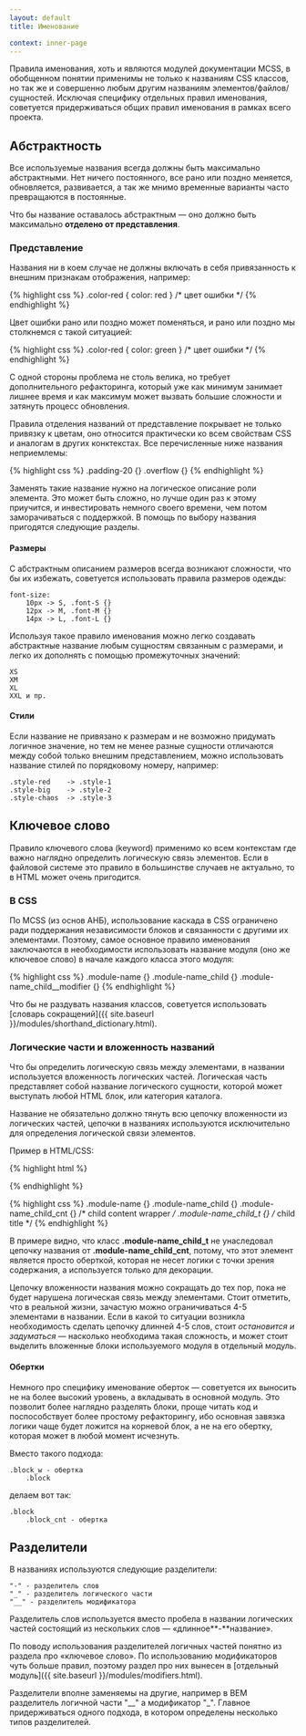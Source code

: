 ```yaml
---
layout: default
title: Именование

context: inner-page
---
```


Правила именования, хоть и являются модулей документации MCSS, в обобщенном понятии применимы не только к названиям CSS классов, но так же и совершенно любым другим названиям элементов/файлов/сущностей. Исключая специфику отдельных правил именования, советуется придерживаться общих правил именования в рамках всего проекта.

## Абстрактность

Все используемые названия всегда должны быть максимально абстрактными. Нет ничего постоянного, все рано или поздно меняется, обновляется, развивается, а так же мнимо временные варианты часто превращаются в постоянные.

Что бы название оставалось абстрактным — оно должно быть максимально **отделено от представления**.

### Представление

Названия ни в коем случае не должны включать в себя привязанность к внешним признакам отображения, например:

{% highlight css %}
.color-red { color: red } /* цвет ошибки */
{% endhighlight %}

Цвет ошибки рано или поздно может поменяться, и рано или поздно мы столкнемся с такой ситуацией:

{% highlight css %}
.color-red { color: green } /* цвет ошибки */
{% endhighlight %}

С одной стороны проблема не столь велика, но требует дополнительного рефакторинга, который уже как минимум занимает лишнее время и как максимум может вызвать большие сложности и затянуть процесс обновления.

Правила отделения названий от представление покрывает не только привязку к цветам, оно относится практически ко всем свойствам CSS и аналогам в других конктекстах. Все перечисленные ниже названия неприемлемы:

{% highlight css %}
.padding-20 {}
.overflow {}
{% endhighlight %}

Заменять такие название нужно на логическое описание роли элемента. Это может быть сложно, но лучше один раз к этому приучится, и инвестировать немного своего времени, чем потом заморачиваться с поддержкой. В помощь по выбору названия пригодятся следующие разделы.

#### Размеры

С абстрактным описанием размеров всегда возникают сложности, что бы их избежать, советуется использовать правила размеров одежды:

	font-size:
		10px -> S, .font-S {}
		12px -> M, .font-M {}
		14px -> L, .font-L {}

Используя такое правило именования можно легко создавать абстрактные название любым сущностям связанным с размерами, и легко их дополнять с помощью промежуточных значений:

	XS
	XM
	XL
	XXL и пр.

#### Cтили

Если название не привязано к размерам и не возможно придумать логичное значение, но тем не менее разные сущности отличаются между собой только внешним представлением, можно использовать название стилей по порядковому номеру, например:

	.style-red    -> .style-1
	.style-big    -> .style-2
	.style-chaos  -> .style-3

## Ключевое слово

Правило ключевого слова (keyword) применимо ко всем контекстам где важно наглядно определить логическую связь элементов. Если в файловой системе это правило в большинстве случаев не актуально, то в HTML может очень пригодится.

### В CSS

По MCSS (из основ АНБ), использование каскада в CSS ограничено ради поддержания независимости блоков и связанности с другими их элементами. Поэтому, самое основное правило именования заключаются в необходимости использовать название модуля (оно же ключевое слово) в начале каждого класса этого модуля:

{% highlight css %}
.module-name {}
.module-name_child {}
.module-name_child__modifier {}
{% endhighlight %}

Что бы не раздувать названия классов, советуется использовать [cловарь сокращений]({{ site.baseurl }}/modules/shorthand_dictionary.html).

### Логические части и вложенность названий

Что бы определить логическую связь между элементами, в названии используется вложенность логических частей. Логическая часть представляет собой название логического сущности, которой может выступать любой HTML блок, или категория каталога.

Название не обязательно должно тянуть всю цепочку вложенности из логических частей, цепочки в названиях используются исключительно для определения логической связи элементов.

Пример в HTML/CSS:

{% highlight html %}
<div class="module-name">
    <div class="module-name_child">
        <div class="module-name_child_cnt">
            <div class="module-name_child_t">
        </div>
    </div>
</div>
{% endhighlight %}

{% highlight css %}
.module-name {}
.module-name_child {}
.module-name_child_cnt {} /* child content wrapper */
.module-name_child_t {} /* child title */
{% endhighlight %}

В примере видно, что класс **.module-name\_child_t** не унаследовал цепочку названия от **.module-name\_child_cnt**, потому, что этот элемент является просто оберткой, которая не несет логики с точки зрения содержания, а используется только для декорации.

Цепочку вложенности названия можно сокращать до тех пор, пока не будет нарушена логическая связь между элементами. Стоит отметить, что в реальной жизни, зачастую можно ограничиваться 4-5 элементами в названии. Если в какой то ситуации возникла необходимость сделать цепочку длинней 4-5 слов, стоит *остановится и задуматься* — насколько необходима такая сложность, и может стоит выделить вложенные блоки используемого модуля в отдельный модуль.

#### Обертки

Немного про специфику именование оберток — советуется их выносить не на более высокий уровень, а вкладывать в основной модуль. Это позволит более наглядно разделять блоки, проще читать код и поспособствует более простому рефакторингу, ибо основная завязка логики чаще будет ложится на корневой блок, а не на его обертку, которая может в любой момент исчезнуть.

Вместо такого подхода:

	.block_w - обертка
		.block

делаем вот так:

	.block
		.block_cnt - обертка

## Разделители

В названиях используются следующие разделители:

	"-" - разделитель слов
	"_" - разделитель логического части
	"__" - разделитель модификатора

Разделитель слов используется вместо пробела в названии логических частей состоящий из нескольких слов — «длинное**-**название».

По поводу использования разделителей логичных частей понятно из раздела про «ключевое слово». По использованию модификаторов чуть больше правил, поэтому раздел про них вынесен в [отдельный модуль]({{ site.baseurl }}/modules/modifiers.html).

Разделители вполне заменяемы на другие, например в BEM разделитель логичной части "\_\_" а модификатор "_". Главное придерживаться одного подхода, в котором определены несколько типов разделителей.